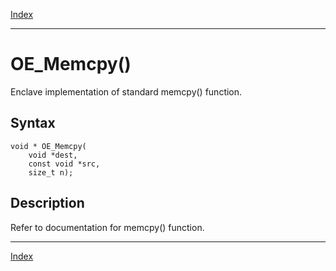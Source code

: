 [Index](index.md)

---
# OE_Memcpy()

Enclave implementation of standard memcpy() function.

## Syntax

    void * OE_Memcpy(
        void *dest,
        const void *src,
        size_t n);
## Description 

Refer to documentation for memcpy() function.

---
[Index](index.md)


